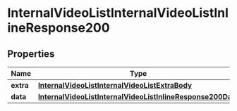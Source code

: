 # InternalVideoListInternalVideoListInlineResponse200

## Properties
Name | Type | Description | Notes
------------ | ------------- | ------------- | -------------
**extra** | [**InternalVideoListInternalVideoListExtraBody**](InternalVideoListInternalVideoListExtraBody.md) |  |  [optional]
**data** | [**InternalVideoListInternalVideoListInlineResponse200Data**](InternalVideoListInternalVideoListInlineResponse200Data.md) |  |  [optional]
